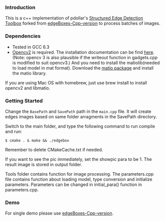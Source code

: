 ### Introduction

This is a c++ implementation of pdollar's [Structured Edge Detection Toolbox](https://github.com/pdollar/edges) forked from [edgeBoxes-Cpp-version](https://github.com/AlexMa011/edgeBoxes-Cpp-version) to process batches of images.

### Dependencies
- Tested in GCC 6.3
- [Opencv2](http://opencv.org/downloads.html)
 is required. The installation documentation can be find [here](http://docs.opencv.org/2.4/doc/tutorials/introduction/table_of_content_introduction/table_of_content_introduction.html).
 (Note: opencv 3 is also plausible if the writeout function in gadgets.cpp is modified to suit opencv3.)
And you need to install the matiolib(needed to load model in mat format). Download the [matio package](https://sourceforge.net/projects/matio/) and  install the matio library.

If you are using Mac OS with homebrew, just use brew install to install opencv2 and libmatio.


### Getting Started
Change the `BasePath` and `SavePath` path in the `main.cpp` file. It will create edges images based on same folder arragments in the SavePath directory.

Switch to the main folder, and type the following command to run compile and run:

```code:
$ cmake . & make && ./edgebox
```
Remember to delete CMakeCache.txt if needed.


If you want to see the pic immediately, set the showpic para to be 1.
The result image is stored in output folder.

Tools folder contains function for image processing.
The parameters.cpp file contains function about loading model, type conversion and initialize
parameters. Parameters can be changed in initial_para() function in parameters.cpp.

### Demo
For single demo please use [edgeBoxes-Cpp-version](https://github.com/AlexMa011/edgeBoxes-Cpp-version). 